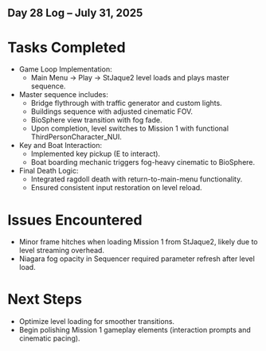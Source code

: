 ## Day 28 Log – July 31, 2025

# Tasks Completed
- Game Loop Implementation:
  - Main Menu → Play → StJaque2 level loads and plays master sequence.
- Master sequence includes:
  - Bridge flythrough with traffic generator and custom lights.
  - Buildings sequence with adjusted cinematic FOV.
  - BioSphere view transition with fog fade.
  - Upon completion, level switches to Mission 1 with functional ThirdPersonCharacter_NUI.
- Key and Boat Interaction:
  - Implemented key pickup (E to interact).
  - Boat boarding mechanic triggers fog-heavy cinematic to BioSphere.
- Final Death Logic:
  - Integrated ragdoll death with return-to-main-menu functionality.
  - Ensured consistent input restoration on level reload.

# Issues Encountered
- Minor frame hitches when loading Mission 1 from StJaque2, likely due to level streaming overhead.
- Niagara fog opacity in Sequencer required parameter refresh after level load.

# Next Steps
- Optimize level loading for smoother transitions.
- Begin polishing Mission 1 gameplay elements (interaction prompts and cinematic pacing).